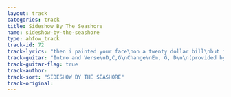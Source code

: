 ```yaml
---
layout: track
categories: track
title: Sideshow By The Seashore
name: sideshow-by-the-seashore
type: ahfow_track
track-id: 72
track-lyrics: "then i painted your face\non a twenty dollar bill\nbut it isn't legal tender\nand i think about you still\nand all the comfort in words\nprovide no comfort\nwe can all go mad together\nthat's what friends are for\n\nand at the sideshow by the seashore\nthe girls are dressed as mermaids\nan electrical storm has caught us in a trap\nmaybe if i yell at you\nyou'll trust in what i'm sayin'\nbut i'm keepin' all the secrets\nand i have nothing else to say"
track-guitar: "Intro and Verse\nD,C,G\nChange\nEm, G, D\n\n(provided by Drew)"
track-guitar-flag: true
track-author: 
track-sort: "SIDESHOW BY THE SEASHORE"
track-original: 
---
```

